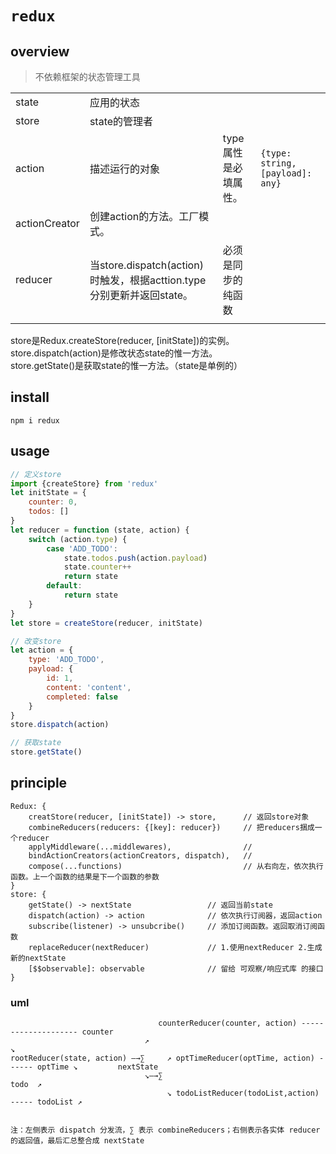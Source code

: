 # `redux`

## overview
> 不依赖框架的状态管理工具  

|||||
|-|-|-|-|
|state|应用的状态|||
|store|state的管理者|||
|action|描述运行的对象|type属性是必填属性。|`{type: string, [payload]: any}`|
|actionCreator|创建action的方法。工厂模式。|||
|reducer|当store.dispatch(action)时触发，根据acttion.type分别更新并返回state。|必须是同步的纯函数||
|||||

store是Redux.createStore(reducer, [initState])的实例。  
store.dispatch(action)是修改状态state的惟一方法。  
store.getState()是获取state的惟一方法。（state是单例的）  

## install
`npm i redux`

## usage
```js
// 定义store
import {createStore} from 'redux'
let initState = {
    counter: 0,
    todos: []
}
let reducer = function (state, action) {
    switch (action.type) {
        case 'ADD_TODO':
            state.todos.push(action.payload)
            state.counter++
            return state
        default:
            return state
    }
}
let store = createStore(reducer, initState)

// 改变store
let action = {
    type: 'ADD_TODO',
    payload: {
        id: 1,
        content: 'content',
        completed: false
    }
}
store.dispatch(action)

// 获取state
store.getState()
```

## principle
```
Redux: {
    creatStore(reducer, [initState]) -> store,      // 返回store对象
    combineReducers(reducers: {[key]: reducer})     // 把reducers捆成一个reducer
    applyMiddleware(...middlewares),                // 
    bindActionCreators(actionCreators, dispatch),   // 
    compose(...functions)                           // 从右向左，依次执行函数。上一个函数的结果是下一个函数的参数
}
store: {
    getState() -> nextState                 // 返回当前state
    dispatch(action) -> action              // 依次执行订阅器，返回action
    subscribe(listener) -> unsubcribe()     // 添加订阅函数。返回取消订阅函数
    replaceReducer(nextReducer)             // 1.使用nextReducer 2.生成新的nextState
    [$$observable]: observable              // 留给 可观察/响应式库 的接口
}
```

### uml
```
                                 counterReducer(counter, action) -------------------- counter
                              ↗                                                              ↘
rootReducer(state, action) —→∑     ↗ optTimeReducer(optTime, action) ------ optTime ↘         nextState
                              ↘—→∑                                                    todo  ↗
                                   ↘ todoListReducer(todoList,action) ----- todoList ↗


注：左侧表示 dispatch 分发流，∑ 表示 combineReducers；右侧表示各实体 reducer 的返回值，最后汇总整合成 nextState
```

<!-- 1.使用所有reducer处理state，得到nextState. 2.今次触发所有订阅者 3.返回nextState -->